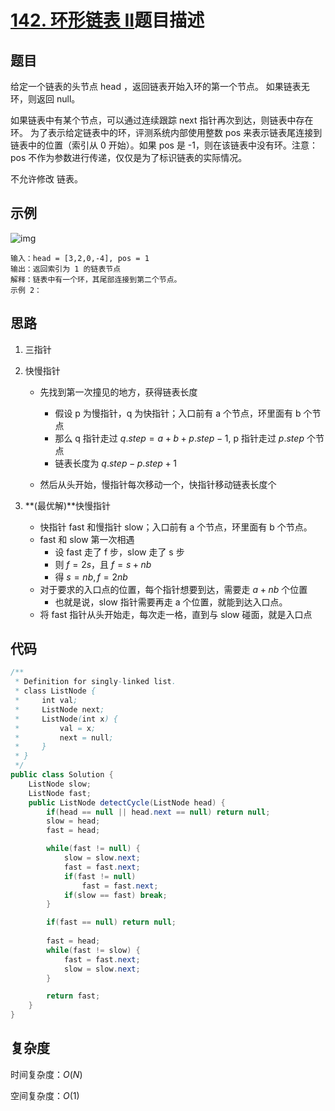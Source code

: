 # [142. 环形链表 II](https://leetcode-cn.com/problems/linked-list-cycle-ii/)题目描述

## 题目

给定一个链表的头节点  head ，返回链表开始入环的第一个节点。 如果链表无环，则返回 null。

如果链表中有某个节点，可以通过连续跟踪 next 指针再次到达，则链表中存在环。 为了表示给定链表中的环，评测系统内部使用整数 pos 来表示链表尾连接到链表中的位置（索引从 0 开始）。如果 pos 是 -1，则在该链表中没有环。注意：pos 不作为参数进行传递，仅仅是为了标识链表的实际情况。

不允许修改 链表。

## 示例

![img](https://assets.leetcode.com/uploads/2018/12/07/circularlinkedlist.png)

```
输入：head = [3,2,0,-4], pos = 1
输出：返回索引为 1 的链表节点
解释：链表中有一个环，其尾部连接到第二个节点。
示例 2：
```

## 思路

1. 三指针

2. 快慢指针

   - 先找到第一次撞见的地方，获得链表长度

     - 假设 p 为慢指针，q 为快指针；入口前有 a 个节点，环里面有 b 个节点
     - 那么 q 指针走过 $q.step = a + b + p.step - 1$, p 指针走过 $p.step$ 个节点
     - 链表长度为 $q.step - p.step + 1$

   - 然后从头开始，慢指针每次移动一个，快指针移动链表长度个

     

3. **(最优解)**快慢指针

   - 快指针 fast 和慢指针 slow；入口前有 a 个节点，环里面有 b 个节点。
   - fast 和 slow 第一次相遇
     - 设 fast 走了 f 步，slow 走了 s 步
     - 则 $f = 2s$，且 $f = s + nb$
     - 得 $s=nb, f=2nb$
   - 对于要求的入口点的位置，每个指针想要到达，需要走 $a+nb$ 个位置
     - 也就是说，slow 指针需要再走 a 个位置，就能到达入口点。
   - 将 fast 指针从头开始走，每次走一格，直到与 slow 碰面，就是入口点

## 代码

```java
/**
 * Definition for singly-linked list.
 * class ListNode {
 *     int val;
 *     ListNode next;
 *     ListNode(int x) {
 *         val = x;
 *         next = null;
 *     }
 * }
 */
public class Solution {
    ListNode slow;
    ListNode fast;
    public ListNode detectCycle(ListNode head) {
        if(head == null || head.next == null) return null;
        slow = head;
        fast = head;

        while(fast != null) {
            slow = slow.next;
            fast = fast.next;
            if(fast != null)
                fast = fast.next;
            if(slow == fast) break;
        }

        if(fast == null) return null;
        
        fast = head;
        while(fast != slow) {
            fast = fast.next;
            slow = slow.next;
        }

        return fast;
    }
}
```



## 复杂度

时间复杂度：$O(N)$

空间复杂度：$O(1)$